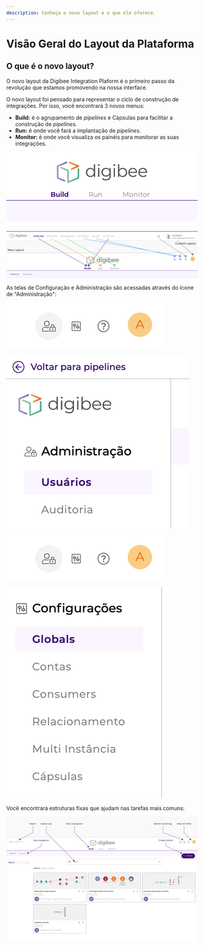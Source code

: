 ```yaml
---
description: Conheça o novo layout e o que ele oferece.
---
```


# Visão Geral do Layout da Plataforma

## O que é o novo layout? <a href="#h_a4496d9519" id="h_a4496d9519"></a>

O novo layout da Digibee Integration Plaform é o primeiro passo da revolução que estamos promovendo na nossa interface.

O novo layout foi pensado para representar o ciclo de construção de integrações. Por isso, você encontrará 3 novos menus:

* **Build:** é o agrupamento de _pipelines_ e Cápsulas para facilitar a construção de _pipelines_.
* **Run:** é onde você fará a implantação de _pipelines_.
* **Monitor:** é onde você visualiza os painéis para monitorar as suas integrações.

![](../.gitbook/assets/01-novo.png)

![](<../.gitbook/assets/02 (18).png>)

As telas de Configuração e Administração são acessadas através do ícone de "Administração":

![](<../.gitbook/assets/03 (14).png>)

![](<../.gitbook/assets/04 (5).png>)

![](<../.gitbook/assets/05 (10).png>)

![](<../.gitbook/assets/06 (3).png>)

Você encontrará estruturas fixas que ajudam nas tarefas mais comuns:

![](<../.gitbook/assets/07 (3).png>)
